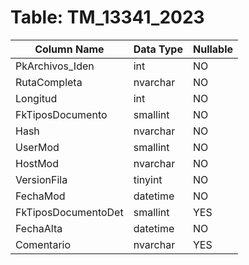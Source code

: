 # Table: TM_13341_2023

| Column Name | Data Type | Nullable |
|-------------|-----------|----------|
| PkArchivos_Iden | int | NO |
| RutaCompleta | nvarchar | NO |
| Longitud | int | NO |
| FkTiposDocumento | smallint | NO |
| Hash | nvarchar | NO |
| UserMod | smallint | NO |
| HostMod | nvarchar | NO |
| VersionFila | tinyint | NO |
| FechaMod | datetime | NO |
| FkTiposDocumentoDet | smallint | YES |
| FechaAlta | datetime | NO |
| Comentario | nvarchar | YES |
